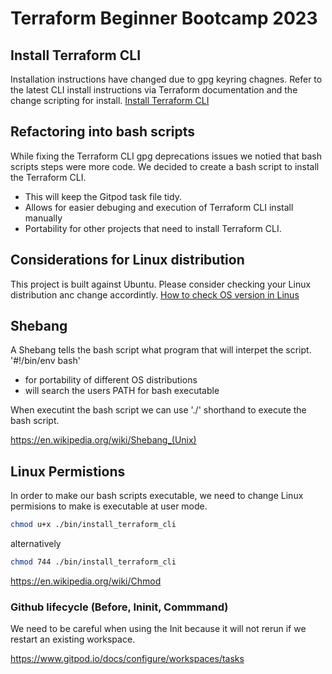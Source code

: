# Terraform Beginner Bootcamp 2023

## Install Terraform CLI

Installation instructions have changed due to gpg keyring chagnes. Refer to the latest CLI install instructions via Terraform documentation and the change scripting for install. 
[Install Terraform CLI](https://developer.hashicorp.com/terraform/tutorials/aws-get-started/install-cli)

## Refactoring into bash scripts
While fixing the Terraform CLI gpg deprecations issues we notied that bash scripts steps were more code. We decided to create a bash script to install the Terraform CLI.
- This will keep the Gitpod task file tidy.
- Allows for easier debuging and execution of Terraform CLI install manually
- Portability for other projects that need to install Terraform CLI.

## Considerations for Linux distribution
This project is built against Ubuntu. Please consider checking your Linux distribution anc change accordintly. 
[How to check OS version in Linus](https://www.cyberciti.biz/faq/how-to-check-os-version-in-linux-command-line/)

## Shebang
A Shebang tells the bash script what program that will interpet the script. '#!/bin/env bash'
- for portability of different OS distributions
- will search the users PATH for bash executable

When executint the bash script we can use './' shorthand to execute the bash script.

https://en.wikipedia.org/wiki/Shebang_(Unix)

## Linux Permistions

In order to make our bash scripts executable, we need to change Linux permisions to make is executable at user mode.
```sh
chmod u+x ./bin/install_terraform_cli
```
alternatively 

```sh
chmod 744 ./bin/install_terraform_cli
```

https://en.wikipedia.org/wiki/Chmod

### Github lifecycle (Before, Ininit, Commmand)
We need to be careful when using the Init because it will not rerun if we restart an existing workspace.

https://www.gitpod.io/docs/configure/workspaces/tasks
